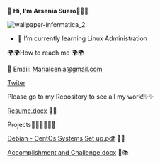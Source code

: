 👋 **Hi, I’m Arsenia Suero**🤩🤩🙌
 


![wallpaper-informatica_2](https://user-images.githubusercontent.com/82791095/138599445-106f64f7-877b-4aa0-b5a2-208fce15accf.jpg)

- 🌱 I’m currently learning Linux Administration
 
<!---
elimelec19/elimelec19 is a ✨ special ✨ repository because its `README.md` (this file) appears on your GitHub profile.
You can click the Preview link to take a look at your changes.
--->
🌍🌍How to reach me 🌍🌍
   
   
   📧 Email: Marialcenia@gmail.com
   
   
   
   [Twiter](https://twitter.com/Elimele72854464)

Please go to my Repository to see all my work!✨✨

[Resume.docx](https://github.com/elimelec19/elimelec19/files/7405945/Resume.docx) 👩‍💻


Projects💪👩‍💻💪👩‍💻

[Debian - CentOs Systems Set up.pdf](https://github.com/elimelec19/elimelec19/files/7406567/Debian.-.CentOs.Systems.Set.up.pdf) 🦆🦆


[Accomplishment and Challenge.docx](https://github.com/elimelec19/elimelec19/files/7406525/Accomplishment.and.Challenge.docx) 📖📚

